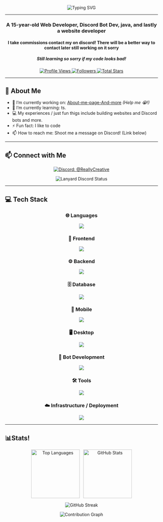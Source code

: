 <div align="center">
  <img src="https://readme-typing-svg.demolab.com?font=Monospace&size=25&duration=3000&pause=500&color=00F7BB&width=600&center=true&vCenter=true&lines=Hello.;My+name+it+ReallyCreative" alt="Typing SVG" />
</div>

---

<h3 align="center">A 15-year-old Web Developer, Discord Bot Dev, java, and lastly a website developer </h3>
<h4 align="center">I take commissions contact my on discord! There will be a better way to contact later still working on it sorry</h4>
<h5 align="center">Still learning so sorry if my code looks bad!</h5>

<p align="center">
  <a href="https://komarev.com/ghpvc/?username=ReallyCreativeDev">
    <img src="https://komarev.com/ghpvc/?username=ReallyCreativeDev&label=Profile%20views&color=0e75b6&style=flat" alt="Profile Views"/>
  </a>
  <a href="https://github.com/ReallyCreativeDev?tab=followers">
    <img src="https://img.shields.io/github/followers/ReallyCreativeDev?label=Followers&style=flat&color=00F7BB" alt="Followers"/>
  </a>
  <a href="https://github.com/ReallyCreativeDev?tab=repositories">
    <img src="https://img.shields.io/github/stars/ReallyCreativeDev?affiliations=OWNER%2CCOLLABORATOR&style=flat&color=00F7BB" alt="Total Stars"/>
  </a>
</p>

---

## 🚀 About Me

*   🔭 I’m currently working on: [About-me-page-And-more](https://github.com/ReallyCreativeYT/Cool-pfp-file) *(Help me 😭!)*
*   🌱 I’m currently learning: ts.
*   💻 My experiences / just fun thigs include building websites and Discord bots and more.
*   ⚡ Fun fact: I like to code
*   📫 How to reach me: Shoot me a message on Discord! (Link below)

---

## 📫 Connect with Me

<p align="center">
  <a href="https://discord.com/users/1025574755593625681" target="_blank">
    <img src="https://img.shields.io/badge/Discord-%40ReallyCreative-7289DA?style=for-the-badge&logo=discord&logoColor=white" alt="Discord: @ReallyCreative"/>
  </a>
</p>

<!-- Lanyard Discord Status -->
<p align="center">
  <img src="https://lanyard-profile-readme.vercel.app/api/1025574755593625681?bg=1F2227&borderRadius=8px" alt="Lanyard Discord Status"/>
</p>
<!-- End Lanyard Discord Status -->

---

## 💻 Tech Stack
<div align="center">

### 🌐 Languages  
<img src="https://go-skill-icons.vercel.app/api/icons?i=html,css,js,ts,py,rust,java" />

### 🎨 Frontend  
<img src="https://go-skill-icons.vercel.app/api/icons?i=react,next,tailwindcss,redux,zustand" />

### ⚙️ Backend  
<img src="https://go-skill-icons.vercel.app/api/icons?i=nodejs,express,hono,flask,drizzle" />

### 🗄️ Database  
<img src="https://go-skill-icons.vercel.app/api/icons?i=mongo,mysql" />

### 📱 Mobile  
<img src="https://go-skill-icons.vercel.app/api/icons?i=expo" />

### 🖥 Desktop
<img src="https://go-skill-icons.vercel.app/api/icons?i=electron,tauri" />

### 🤖 Bot Development
<img src="https://go-skill-icons.vercel.app/api/icons?i=discordjs" />

### 🛠️ Tools
<img src="https://go-skill-icons.vercel.app/api/icons?i=vscode,dreamweaver,pycharm,git,github,postman" />

### ☁️ Infrastructure / Deployment  
<img src="https://go-skill-icons.vercel.app/api/icons?i=cloudflare,workers,vercel,render,aws" /><br/>  

</div>

---

## 📊Stats!
<div align="center" style="display:flex;gap:12px;justify-content:center;align-items:center;flex-wrap:wrap;">
  <img
    src="https://github-readme-stats.vercel.app/api/top-langs?username=ReallyCreativeDev&show_icons=true&locale=en&layout=compact&theme=tokyonight"
    alt="Top Languages"
    style="height:160px; object-fit:contain;"
  />
  <img
    src="https://github-readme-stats.vercel.app/api?username=ReallyCreativeDev&show_icons=true&locale=en&theme=tokyonight"
    alt="GitHub Stats"
    style="height:160px; object-fit:contain;"
  />
</div>

<p align="center">
  <img
    src="https://streak-stats.demolab.com?user=ReallyCreativeDev&theme=tokyonight&hide_border=true"
    alt="GitHub Streak"
  />
</p>

<p align="center">
  <img
    src="https://github-readme-activity-graph.vercel.app/graph?username=ReallyCreativeDev&theme=tokyo-night&hide_border=true&custom_title=Contribution%20Graph"
    alt="Contribution Graph"
  />
</p>
